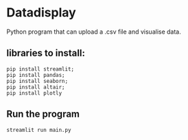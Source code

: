 # Datadisplay

Python program that can upload a .csv file and visualise data.

## libraries to install:

```
pip install streamlit;
pip install pandas;
pip install seaborn;
pip install altair;
pip install plotly
```

## Run the program

```
streamlit run main.py
```
